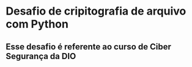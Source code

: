 # Desafio de cripitografia de arquivo com Python

## Esse desafio é referente ao curso de Ciber Segurança da DIO
